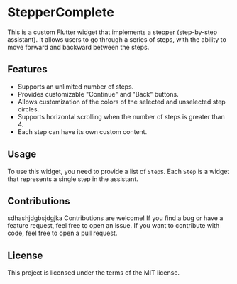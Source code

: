 # StepperComplete

This is a custom Flutter widget that implements a stepper (step-by-step assistant). It allows users to go through a series of steps, with the ability to move forward and backward between the steps.

## Features

- Supports an unlimited number of steps.
- Provides customizable "Continue" and "Back" buttons.
- Allows customization of the colors of the selected and unselected step circles.
- Supports horizontal scrolling when the number of steps is greater than 4.
- Each step can have its own custom content.

## Usage

To use this widget, you need to provide a list of `Step`s. Each `Step` is a widget that represents a single step in the assistant.

## Contributions
sdhashjdgbsjdgjka
Contributions are welcome! If you find a bug or have a feature request, feel free to open an issue. If you want to contribute with code, feel free to open a pull request.

## License

This project is licensed under the terms of the MIT license.
